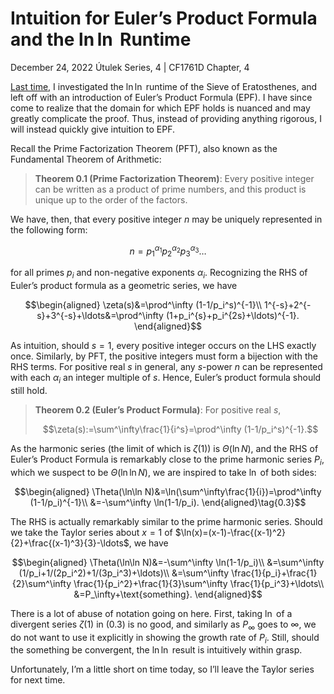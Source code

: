 <!-- emilia-snapshot-properties
Intuition for Euler’s Product Formula and the Log-Log Runtime
2022/12/24
utulek
emilia-snapshot-properties -->

# Intuition for Euler’s Product Formula and the $\ln\ln$ Runtime

December 24, 2022
Útulek Series, 4 | CF1761D Chapter, 4

[Last time](3), I investigated the $\ln\ln$ runtime of the Sieve of Eratosthenes, and left off with an introduction of Euler’s Product Formula (EPF). I have since come to realize that the domain for which EPF holds is nuanced and may greatly complicate the proof. Thus, instead of providing anything rigorous, I will instead quickly give intuition to EPF.

Recall the Prime Factorization Theorem (PFT), also known as the Fundamental Theorem of Arithmetic:

> **Theorem 0.1 (Prime Factorization Theorem)**:  Every positive integer can be written as a product of prime numbers, and this product is unique up to the order of the factors.

We have, then, that every positive integer $n$ may be uniquely represented in the following form:

$$n=p_1^{\alpha_1}p_2^{\alpha_2}p_3^{\alpha_3}\ldots$$

for all primes $p_i$ and non-negative exponents $\alpha_i$. Recognizing the RHS of Euler’s product formula as a geometric series, we have

$$\begin{aligned}
\zeta(s)&=\prod^\infty (1-1/p_i^s)^{-1}\\
1^{-s}+2^{-s}+3^{-s}+\ldots&=\prod^\infty (1+p_i^{s}+p_i^{2s}+\ldots)^{-1}.
\end{aligned}$$

As intuition, should $s=1$, every positive integer occurs on the LHS exactly once. Similarly, by PFT, the positive integers must form a bijection with the RHS terms. For positive real $s$ in general, any $s$-power $n$ can be represented with each $\alpha_i$ an integer multiple of $s$. Hence, Euler’s product formula should still hold.

> **Theorem 0.2 (Euler’s Product Formula)**: For positive real $s$,
>
> $$\zeta(s):=\sum^\infty\frac{1}{i^s}=\prod^\infty (1-1/p_i^s)^{-1}.$$

As the harmonic series (the limit of which is $\zeta(1)$) is $\Theta(\ln N)$, and the RHS of Euler’s Product Formula is remarkably close to the prime harmonic series $P_i$, which we suspect to be $\Theta(\ln\ln N)$, we are inspired to take $\ln$ of both sides:

$$\begin{aligned}
\Theta(\ln\ln N)&=\ln(\sum^\infty\frac{1}{i})=\prod^\infty (1-1/p_i)^{-1}\\
&=-\sum^\infty \ln(1-1/p_i).
\end{aligned}\tag{0.3}$$

The RHS is actually remarkably similar to the prime harmonic series. Should we take the Taylor series about $x=1$ of $\ln(x)=(x-1)-\frac{(x-1)^2}{2}+\frac{(x-1)^3}{3}-\ldots$, we have

$$\begin{aligned}
\Theta(\ln\ln N)&=-\sum^\infty \ln(1-1/p_i)\\
&=\sum^\infty (1/p_i+1/(2p_i^2)+1/(3p_i^3)+\ldots)\\
&=\sum^\infty \frac{1}{p_i}+\frac{1}{2}\sum^\infty \frac{1}{p_i^2}+\frac{1}{3}\sum^\infty \frac{1}{p_i^3}+\ldots\\
&=P_\infty+\text{something}.
\end{aligned}$$

There is a lot of abuse of notation going on here. First, taking $\ln$ of a divergent series $\zeta(1)$ in $(0.3)$ is no good, and similarly as $P_\infty$ goes to $\infty$, we do not want to use it explicitly in showing the growth rate of $P_i$. Still, should the $\text{something}$ be convergent, the $\ln\ln$ result is intuitively within grasp.

Unfortunately, I’m a little short on time today, so I’ll leave the Taylor series for next time.
